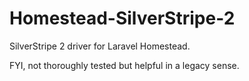 # Homestead-SilverStripe-2
SilverStripe 2 driver for Laravel Homestead.

FYI, not thoroughly tested but helpful in a legacy sense.
